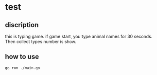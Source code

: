 # test

## discription
this is typing game.
if game start, you type animal names for 30 seconds.
Then collect types number is show.

## how to use
```
go run ./main.go
```
